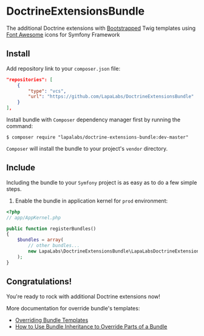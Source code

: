 # DoctrineExtensionsBundle

The additional Doctrine extensions with [Bootstrapped][1] Twig templates using [Font Awesome][2] icons for Symfony Framework

Install
-------

Add repository link to your `composer.json` file:

``` json
"repositories": [
    {
        "type": "vcs",
        "url": "https://github.com/LapaLabs/DoctrineExtensionsBundle"
    }
],
```

Install bundle with `Composer` dependency manager first by running the command:

`$ composer require "lapalabs/doctrine-extensions-bundle:dev-master"`

`Composer` will install the bundle to your project's `vendor` directory.

Include
-------

Including the bundle to your `Symfony` project is as easy as to do a few simple steps.

1) Enable the bundle in application kernel for `prod` environment:

``` php
<?php
// app/AppKernel.php

public function registerBundles()
{
    $bundles = array(
        // other bundles...
        new LapaLabs\DoctrineExtensionsBundle\LapaLabsDoctrineExtensionsBundle(),
    );
}
```

Congratulations!
----------------
You're ready to rock with additional Doctrine extensions now!

More documentation for override bundle's templates:
* [Overriding Bundle Templates][3]
* [How to Use Bundle Inheritance to Override Parts of a Bundle][4]


[1]: http://getbootstrap.com/
[2]: http://fortawesome.github.io/Font-Awesome/
[3]: http://symfony.com/doc/current/book/templating.html#overriding-bundle-templates
[4]: http://symfony.com/doc/current/cookbook/bundles/inheritance.html
